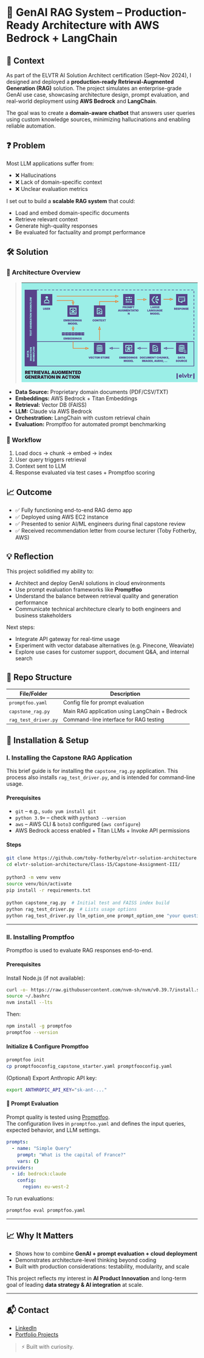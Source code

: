 # 🧠 GenAI RAG System – Production-Ready Architecture with AWS Bedrock + LangChain

## 📍 Context

As part of the ELVTR AI Solution Architect certification (Sept–Nov 2024), I designed and deployed a **production-ready Retrieval-Augmented Generation (RAG)** solution. The project simulates an enterprise-grade GenAI use case, showcasing architecture design, prompt evaluation, and real-world deployment using **AWS Bedrock** and **LangChain**.

The goal was to create a **domain-aware chatbot** that answers user queries using custom knowledge sources, minimizing hallucinations and enabling reliable automation.

## ❓ Problem

Most LLM applications suffer from:
- ❌ Hallucinations
- ❌ Lack of domain-specific context
- ❌ Unclear evaluation metrics

I set out to build a **scalable RAG system** that could:
- Load and embed domain-specific documents
- Retrieve relevant context
- Generate high-quality responses
- Be evaluated for factuality and prompt performance

## 🛠️ Solution

### 🔧 Architecture Overview
> ![rag-architecture](rag-architecture.png) 

- **Data Source:** Proprietary domain documents (PDF/CSV/TXT)
- **Embeddings:** AWS Bedrock + Titan Embeddings
- **Retrieval:** Vector DB (FAISS)
- **LLM:** Claude via AWS Bedrock
- **Orchestration:** LangChain with custom retrieval chain
- **Evaluation:** Promptfoo for automated prompt benchmarking

### 🔄 Workflow
1. Load docs → chunk → embed → index
2. User query triggers retrieval
3. Context sent to LLM
4. Response evaluated via test cases + Promptfoo scoring

## 📈 Outcome

- ✅ Fully functioning end-to-end RAG demo app
- ✅ Deployed using AWS EC2 instance
- ✅ Presented to senior AI/ML engineers during final capstone review
- ✅ Received recommendation letter from course lecturer (Toby Fotherby, AWS)

## 💡 Reflection

This project solidified my ability to:
- Architect and deploy GenAI solutions in cloud environments
- Use prompt evaluation frameworks like **Promptfoo**
- Understand the balance between retrieval quality and generation performance
- Communicate technical architecture clearly to both engineers and business stakeholders

Next steps:
- Integrate API gateway for real-time usage
- Experiment with vector database alternatives (e.g. Pinecone, Weaviate)
- Explore use cases for customer support, document Q&A, and internal search



## 📂 Repo Structure

| File/Folder        | Description                                      |
|--------------------|--------------------------------------------------|
| `promptfoo.yaml`   | Config file for prompt evaluation                |
| `capstone_rag.py`  | Main RAG application using LangChain + Bedrock  |
| `rag_test_driver.py` | Command-line interface for RAG testing         |


## 🧰 Installation & Setup

### I. Installing the Capstone RAG Application

This brief guide is for installing the `capstone_rag.py` application. This process also installs `rag_test_driver.py`, and is intended for command-line usage.

#### Prerequisites

- `git` – e.g., `sudo yum install git`
- `python 3.9+` – check with `python3 --version`
- `aws` – AWS CLI & `boto3` configured (`aws configure`)  
- AWS Bedrock access enabled + Titan LLMs + Invoke API permissions

#### Steps

```bash
git clone https://github.com/toby-fotherby/elvtr-solution-architecture.git
cd elvtr-solution-architecture/Class-15/Capstone-Assignment-III/

python3 -m venv venv
source venv/bin/activate
pip install -r requirements.txt

python capstone_rag.py  # Initial test and FAISS index build
python rag_test_driver.py  # Lists usage options
python rag_test_driver.py llm_option_one prompt_option_one "your question here"
```

---

### II. Installing Promptfoo

Promptfoo is used to evaluate RAG responses end-to-end.

#### Prerequisites

Install Node.js (if not available):
```bash
curl -o- https://raw.githubusercontent.com/nvm-sh/nvm/v0.39.7/install.sh | bash
source ~/.bashrc
nvm install --lts
```

Then:
```bash
npm install -g promptfoo
promptfoo --version
```

#### Initialize & Configure Promptfoo

```bash
promptfoo init
cp promptfooconfig_capstone_starter.yaml promptfooconfig.yaml
```

(Optional) Export Anthropic API key:
```bash
export ANTHROPIC_API_KEY="sk-ant-..."
```

#### 🧪 Prompt Evaluation

Prompt quality is tested using [Promptfoo](https://promptfoo.dev/).  
The configuration lives in `promptfoo.yaml` and defines the input queries, expected behavior, and LLM settings.

```yaml
prompts:
  - name: "Simple Query"
    prompt: "What is the capital of France?"
    vars: {}
providers:
  - id: bedrock:claude
    config:
      region: eu-west-2
```

To run evaluations:

```bash
promptfoo eval promptfoo.yaml
```

---

## 📈 Why It Matters

- Shows how to combine **GenAI + prompt evaluation + cloud deployment**  
- Demonstrates architecture-level thinking beyond coding  
- Built with production considerations: testability, modularity, and scale

This project reflects my interest in **AI Product Innovation** and long-term goal of leading **data strategy & AI integration** at scale.

---

## 📬 Contact

- [LinkedIn](https://www.linkedin.com/in/agustin-gonzalez-pozo)  
- [Portfolio Projects](https://github.com/agonzalezp2/agustin-portfolio)  

> ⚡️ Built with curiosity.
